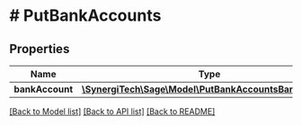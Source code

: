 # # PutBankAccounts

## Properties

Name | Type | Description | Notes
------------ | ------------- | ------------- | -------------
**bankAccount** | [**\SynergiTech\Sage\Model\PutBankAccountsBankAccount**](PutBankAccountsBankAccount.md) |  |

[[Back to Model list]](../../README.md#models) [[Back to API list]](../../README.md#endpoints) [[Back to README]](../../README.md)

